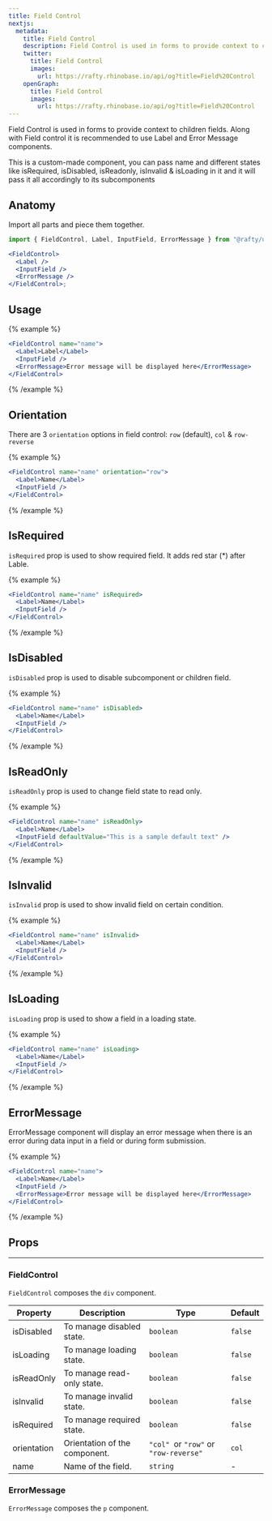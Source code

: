 ```yaml
---
title: Field Control
nextjs:
  metadata:
    title: Field Control
    description: Field Control is used in forms to provide context to children fields. Along with Field control it is recommended to use Label and Error Message components.
    twitter:
      title: Field Control
      images:
        url: https://rafty.rhinobase.io/api/og?title=Field%20Control
    openGraph:
      title: Field Control
      images:
        url: https://rafty.rhinobase.io/api/og?title=Field%20Control
---
```


Field Control is used in forms to provide context to children fields. Along with Field control it is recommended to use Label and Error Message components.

This is a custom-made component, you can pass name and different states like isRequired, isDisabled, isReadonly, isInvalid & isLoading in it and it will pass it all accordingly to its subcomponents

## Anatomy

Import all parts and piece them together.

```jsx
import { FieldControl, Label, InputField, ErrorMessage } from "@rafty/ui";

<FieldControl>
  <Label />
  <InputField />
  <ErrorMessage />
</FieldControl>;
```

## Usage

{% example %}

```jsx
<FieldControl name="name">
  <Label>Label</Label>
  <InputField />
  <ErrorMessage>Error message will be displayed here</ErrorMessage>
</FieldControl>
```

{% /example %}

## Orientation

There are 3 `orientation` options in field control: `row` (default), `col` & `row-reverse`

{% example %}

```jsx
<FieldControl name="name" orientation="row">
  <Label>Name</Label>
  <InputField />
</FieldControl>
```

{% /example %}

## IsRequired

`isRequired` prop is used to show required field. It adds red star (\*) after Lable.

{% example %}

```jsx
<FieldControl name="name" isRequired>
  <Label>Name</Label>
  <InputField />
</FieldControl>
```

{% /example %}

## IsDisabled

`isDisabled` prop is used to disable subcomponent or children field.

{% example %}

```jsx
<FieldControl name="name" isDisabled>
  <Label>Name</Label>
  <InputField />
</FieldControl>
```

{% /example %}

## IsReadOnly

`isReadOnly` prop is used to change field state to read only.

{% example %}

```jsx
<FieldControl name="name" isReadOnly>
  <Label>Name</Label>
  <InputField defaultValue="This is a sample default text" />
</FieldControl>
```

{% /example %}

## IsInvalid

`isInvalid` prop is used to show invalid field on certain condition.

{% example %}

```jsx
<FieldControl name="name" isInvalid>
  <Label>Name</Label>
  <InputField />
</FieldControl>
```

{% /example %}

## IsLoading

`isLoading` prop is used to show a field in a loading state.

{% example %}

```jsx
<FieldControl name="name" isLoading>
  <Label>Name</Label>
  <InputField />
</FieldControl>
```

{% /example %}

## ErrorMessage

ErrorMessage component will display an error message when there is an error during data input in a field or during form submission.

{% example %}

```jsx
<FieldControl name="name">
  <Label>Name</Label>
  <InputField />
  <ErrorMessage>Error message will be displayed here</ErrorMessage>
</FieldControl>
```

{% /example %}

## Props

---

### FieldControl

`FieldControl` composes the `div` component.

| Property    | Description                   | Type                                  | Default |
| ----------- | ----------------------------- | ------------------------------------- | ------- |
| isDisabled  | To manage disabled state.     | `boolean`                             | `false` |
| isLoading   | To manage loading state.      | `boolean`                             | `false` |
| isReadOnly  | To manage read-only state.    | `boolean`                             | `false` |
| isInvalid   | To manage invalid state.      | `boolean`                             | `false` |
| isRequired  | To manage required state.     | `boolean`                             | `false` |
| orientation | Orientation of the component. | `"col" `or `"row"` or `"row-reverse"` | `col`   |
| name        | Name of the field.            | `string`                              | -       |

### ErrorMessage

`ErrorMessage` composes the `p` component.
